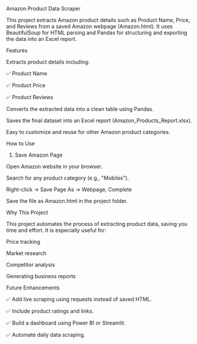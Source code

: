 Amazon Product Data Scraper

This project extracts Amazon product details such as Product Name, Price, and Reviews from a saved Amazon webpage (Amazon.html).
It uses BeautifulSoup for HTML parsing and Pandas for structuring and exporting the data into an Excel report.

Features

Extracts product details including:

✅ Product Name

✅ Product Price

✅ Product Reviews

Converts the extracted data into a clean table using Pandas.

Saves the final dataset into an Excel report (Amazon_Products_Report.xlsx).

Easy to customize and reuse for other Amazon product categories.

How to Use

1. Save Amazon Page

Open Amazon website in your browser.

Search for any product category (e.g., "Mobiles").

Right-click → Save Page As → Webpage, Complete

Save the file as Amazon.html in the project folder.

Why This Project

This project automates the process of extracting product data, saving you time and effort.
It is especially useful for:

Price tracking

Market research

Competitor analysis

Generating business reports

Future Enhancements

✅ Add live scraping using requests instead of saved HTML.

✅ Include product ratings and links.

✅ Build a dashboard using Power BI or Streamlit.

✅ Automate daily data scraping.
